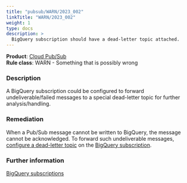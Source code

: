 ```yaml
---
title: "pubsub/WARN/2023_002"
linkTitle: "WARN/2023_002"
weight: 1
type: docs
description: >
  BigQuery subscription should have a dead-letter topic attached.
---
```


**Product**: [Cloud Pub/Sub](https://cloud.google.com/pubsub/)\
**Rule class**: WARN - Something that is possibly wrong

### Description

A BigQuery subscription could be configured to forward undeliverable/failed
messages to a special dead-letter topic for further analysis/handling.

### Remediation

When a Pub/Sub message cannot be written to BigQuery, the message cannot be
acknowledged. To forward such undeliverable messages,
[configure a dead-letter topic](https://cloud.google.com/pubsub/docs/handling-failures#dead_letter_topic)
on the [BigQuery subscription](https://cloud.google.com/pubsub/docs/bigquery#handle_message_failures).

### Further information

[BigQuery subscriptions](https://cloud.google.com/pubsub/docs/bigquery)

